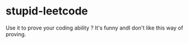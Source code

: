 # stupid-leetcode
Use it to prove your coding ability ?  It's funny andI don't like this way of proving.
